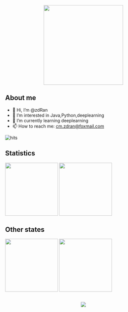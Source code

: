 <div align="center">
  <img height="256px" src="https://github-readme-streak-stats.herokuapp.com/?user=zdRan&theme=gotham"/>
</div> 
          
## About me   
- 👋 Hi, I’m @zdRan
- 👀 I’m interested in Java,Python,deeplearning
- 🌱 I’m currently learning deeplearning
- 📫 How to reach me: cm.zdran@foxmail.com
                                                                                            
![](https://visitor-badge.glitch.me/badge?page_id=zdRan.zdRan "hits")

## Statistics
<div>
    
  <img height="170px" src="https://github-readme-stats.vercel.app/api?username=zdRan&theme=gotham" />
  <img height="170px" src="https://github-readme-stats.vercel.app/api/top-langs/?username=zdRan&layout=compact&langs_count=8&theme=gotham" />

</div> 

## Other states
<div >
    <img height="170px" src="https://stats.justsong.cn/api/leetcode?username=U2647&cn_username=U2647&theme=dark"/>
    <img height="170px" src="https://stats.justsong.cn/api/juejin?id=3896324938793943&theme=dark"/>

</div >
                                                                                            
##  

<h3 align="center">
  <a href="https://sunguoqi.com/">
    <img src="https://readme-typing-svg.herokuapp.com/?lines=evolving%20code%20monkey%20%7E&center=true&size=27">
  </a>
</h3>

<!---
zdRan/zdRan is a ✨ special ✨ repository because its `README.md` (this file) appears on your GitHub profile.
You can click the Preview link to take a look at your changes.
--->
